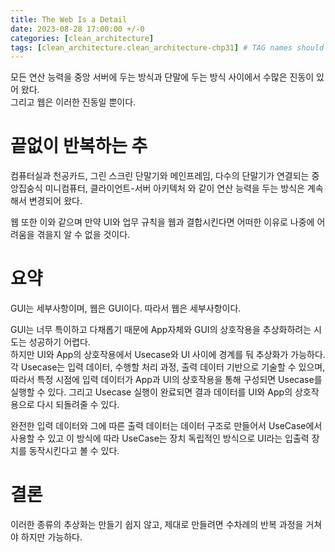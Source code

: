 ```yaml
---
title: The Web Is a Detail
date: 2023-08-28 17:00:00 +/-0
categories: [clean_architecture]
tags: [clean_architecture.clean_architecture-chp31] # TAG names should always be lowercase
---
```


모든 연산 능력을 중앙 서버에 두는 방식과 단말에 두는 방식 사이에서 수많은 진동이 있어 왔다.  
그리고 웹은 이러한 진동일 뿐이다.

# 끝없이 반복하는 추

컴퓨터실과 천공카드, 그린 스크린 단말기와 메인프레임, 다수의 단말기가 연결되는 중앙집숭식 미니컴퓨터, 클라이언트-서버 아키텍처 와 같이 연산 능력을 두는 방식은 계속해서 변경되어 왔다.

웹 또한 이와 같으며 만약 UI와 업무 규칙을 웹과 결합시킨다면 어떠한 이유로 나중에 어려움을 겪을지 알 수 없을 것이다.

# 요약

GUI는 세부사항이며, 웹은 GUI이다. 따라서 웹은 세부사항이다.

GUI는 너무 특이하고 다채롭기 때문에 App자체와 GUI의 상호작용을 추상화하려는 시도는 성공하기 어렵다.  
하지만 UI와 App의 상호작용에서 Usecase와 UI 사이에 경계를 둬 추상화가 가능하다.  
각 Usecase는 입력 데이터, 수행할 처리 과정, 출력 데이터 기반으로 기술할 수 있으며, 따라서 특정 시점에 입력 데이터가 App과 UI의 상호작용을 통해 구성되면 Usecase를 실행할 수 있다. 그리고 Usecase 실행이 완료되면 결과 데이터를 UI와 App의 상호작용으로 다시 되돌려줄 수 있다.

완전한 입력 데이터와 그에 따른 출력 데이터는 데이터 구조로 만들어서 UseCase에서 사용할 수 있고 이 방식에 따라 UseCase는 장치 독립적인 방식으로 UI라는 입출력 장치를 동작시킨다고 볼 수 있다.

# 결론

이러한 종류의 추상화는 만들기 쉽지 않고, 제대로 만들려면 수차례의 반복 과정을 거쳐야 하지만 가능하다.
